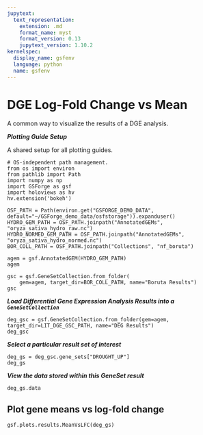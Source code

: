 ```yaml
---
jupytext:
  text_representation:
    extension: .md
    format_name: myst
    format_version: 0.13
    jupytext_version: 1.10.2
kernelspec:
  display_name: gsfenv
  language: python
  name: gsfenv
---
```


# DGE Log-Fold Change vs Mean

A common way to visualize the results of a DGE analysis.

***Plotting Guide Setup***

A shared setup for all plotting guides.

```{code-cell}
# OS-independent path management.
from os import environ
from pathlib import Path
import numpy as np
import GSForge as gsf
import holoviews as hv
hv.extension('bokeh')

OSF_PATH = Path(environ.get("GSFORGE_DEMO_DATA", default="~/GSForge_demo_data/osfstorage")).expanduser()
HYDRO_GEM_PATH = OSF_PATH.joinpath("AnnotatedGEMs", "oryza_sativa_hydro_raw.nc")
HYDRO_NORMED_GEM_PATH = OSF_PATH.joinpath("AnnotatedGEMs", "oryza_sativa_hydro_normed.nc")
BOR_COLL_PATH = OSF_PATH.joinpath("Collections", "nf_boruta")
```

```{code-cell}
agem = gsf.AnnotatedGEM(HYDRO_GEM_PATH)
agem
```

```{code-cell}
gsc = gsf.GeneSetCollection.from_folder(
    gem=agem, target_dir=BOR_COLL_PATH, name="Boruta Results")
gsc
```

***Load Differential Gene Expression Analysis Results into a `GeneSetCollection`***

```{code-cell}
deg_gsc = gsf.GeneSetCollection.from_folder(gem=agem, target_dir=LIT_DGE_GSC_PATH, name="DEG Results")
deg_gsc
```

***Select a particular result set of interest***

```{code-cell}
deg_gs = deg_gsc.gene_sets["DROUGHT_UP"]
deg_gs
```

***View the data stored within this GeneSet result***

```{code-cell}
deg_gs.data
```

## Plot gene means vs log-fold change

```{code-cell} ipython3
gsf.plots.results.MeanVsLFC(deg_gs)
```
